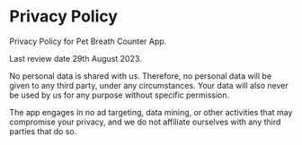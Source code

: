 # Privacy Policy
Privacy Policy for Pet Breath Counter App.

Last review date 29th August 2023.

No personal data is shared with us. Therefore, no personal data will be given to any third party, under any circumstances. Your data will also never be used by us for any purpose without specific permission.

The app engages in no ad targeting, data mining, or other activities that may compromise your privacy, and we do not affiliate ourselves with any third parties that do so.
